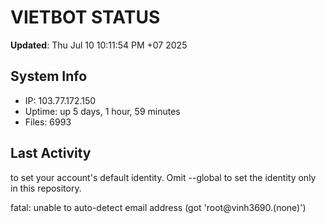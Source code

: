 # VIETBOT STATUS
**Updated**: Thu Jul 10 10:11:54 PM +07 2025

## System Info
- IP: 103.77.172.150
- Uptime: up 5 days, 1 hour, 59 minutes
- Files: 6993

## Last Activity

to set your account's default identity.
Omit --global to set the identity only in this repository.

fatal: unable to auto-detect email address (got 'root@vinh3690.(none)')
